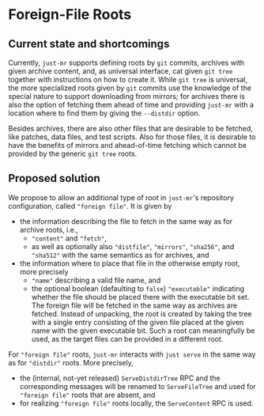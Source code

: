 # Foreign-File Roots

## Current state and shortcomings

Currently, `just-mr` supports defining roots by `git` commits,
archives with given archive content, and, as universal interface,
cat given `git tree` together with instructions on how to create
it. While `git tree` is universal, the more specialized roots given
by `git` commits use the knowledge of the special nature to support
downloading from mirrors; for archives there is also the option of
fetching them ahead of time and providing `just-mr` with a location
where to find them by giving the `--distdir` option.

Besides archives, there are also other files that are desirable
to be fetched, like patches, data files, and test scripts. Also
for those files, it is desirable to have the benefits of mirrors
and ahead-of-time fetching which cannot be provided by the generic
`git tree` roots.

## Proposed solution

We propose to allow an additional type of root in `just-mr`'s
repository configuration, called `"foreign file"`. It is given by
 - the information describing the file to fetch in the same way as
   for archive roots, i.e.,
   - `"content"` and `"fetch"`,
   - as well as optionally also `"distfile"`, `"mirrors"`, `"sha256"`,
     and `"sha512"`
   with the same semantics as for archives, and
 - the information where to place that file in the otherwise empty
   root, more precisely
   - `"name"` describing a valid file name, and
   - the optional boolean (defaulting to `false`) `"executable"`
     indicating whether the file should be placed there with the
     executable bit set.
The foreign file will be fetched in the same way as archives are
fetched. Instead of unpacking, the root is created by taking the tree
with a single entry consisting of the given file placed at the given
name with the given executable bit. Such a root can meaningfully
be used, as the target files can be provided in a different root.

For `"foreign file"` roots, `just-mr` interacts with `just serve`
in the same way as for `"distdir"` roots. More precisely,
 - the (internal, not-yet released) `ServeDistdirTree` RPC and the
   corresponding messages will be renamed to `ServeFileTree` and
   used for `"foreign file"` roots that are absent, and
 - for realizing `"foreign file"` roots locally, the `ServeContent`
   RPC is used.
